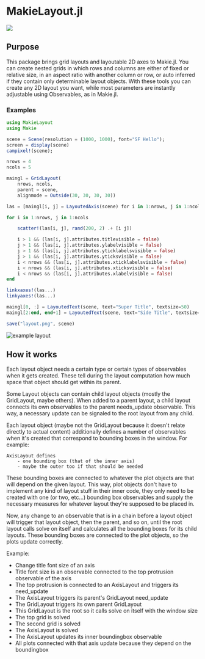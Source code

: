 # MakieLayout.jl

[![](https://img.shields.io/badge/docs-dev-blue.svg)](https://jkrumbiegel.github.io/MakieLayout.jl/dev/)

## Purpose

This package brings grid layouts and layoutable 2D axes to Makie.jl. You can create nested grids in which
rows and columns are either of fixed or relative size, in an aspect ratio with
another column or row, or auto inferred if they contain only determinable layout objects.
With these tools you can create any 2D layout you want, while most parameters are instantly
adjustable using Observables, as in Makie.jl.

### Examples

```julia
using MakieLayout
using Makie

scene = Scene(resolution = (1000, 1000), font="SF Hello");
screen = display(scene)
campixel!(scene);

nrows = 4
ncols = 5

maingl = GridLayout(
    nrows, ncols,
    parent = scene,
    alignmode = Outside(30, 30, 30, 30))

las = [maingl[i, j] = LayoutedAxis(scene) for i in 1:nrows, j in 1:ncols]

for i in 1:nrows, j in 1:ncols

    scatter!(las[i, j], rand(200, 2) .+ [i j])

    i > 1 && (las[i, j].attributes.titlevisible = false)
    j > 1 && (las[i, j].attributes.ylabelvisible = false)
    j > 1 && (las[i, j].attributes.yticklabelsvisible = false)
    j > 1 && (las[i, j].attributes.yticksvisible = false)
    i < nrows && (las[i, j].attributes.xticklabelsvisible = false)
    i < nrows && (las[i, j].attributes.xticksvisible = false)
    i < nrows && (las[i, j].attributes.xlabelvisible = false)
end

linkxaxes!(las...)
linkyaxes!(las...)

maingl[0, :] = LayoutedText(scene, text="Super Title", textsize=50)
maingl[2:end, end+1] = LayoutedText(scene, text="Side Title", textsize=50, rotation=-pi/2)

save("layout.png", scene)
```

![example layout](https://raw.githubusercontent.com/jkrumbiegel/MakieLayout.jl/master/exampleimg/layout.png)

## How it works

Each layout object needs a certain type or certain types of observables when
it gets created. These tell during the layout computation how much space that
object should get within its parent.

Some Layout objects can contain child layout objects (mostly the GridLayout, maybe others).
When added to a parent layout, a child layout connects its own observables to the parent
needs_update observable.
This way, a necessary update can be signaled to the root layout from any child.

Each layout object (maybe not the GridLayout because it doesn't relate directly to actual content)
additionally defines a number of observables when it's created
that correspond to bounding boxes in the window. For example:

    AxisLayout defines
        - one bounding box (that of the inner axis)
        - maybe the outer too if that should be needed

These bounding boxes are connected to whatever the plot objects are that will
depend on the given layout. This way, plot objects don't have to implement any
kind of layout stuff in their inner code, they only need to be created with one
(or two, etc...) bounding box observables and supply the necessary measures for
whatever layout they're supposed to be placed in.

Now, any change to an observable that is in a chain before a layout object will
trigger that layout object, then the parent, and so on, until the root layout calls
solve on itself and calculates all the bounding boxes for its child layouts.
These bounding boxes are connected to the plot objects, so the plots update correctly.

Example:

- Change title font size of an axis
- Title font size is an observable connected to the top protrusion observable of the axis
- The top protrusion is connected to an AxisLayout and triggers its need_update
- The AxisLayout triggers its parent's GridLayout need_update
- The GridLayout triggers its own parent GridLayout
- This GridLayout is the root so it calls solve on itself with the window size
- The top grid is solved
- The second grid is solved
- The AxisLayout is solved
- The AxisLayout updates its inner boundingbox observable
- All plots connected with that axis update because they depend on the boundingbox
